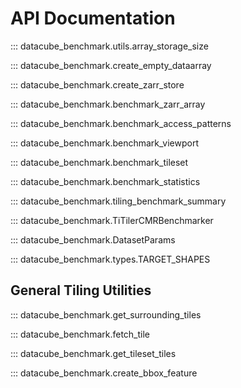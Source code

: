 # API Documentation

::: datacube_benchmark.utils.array_storage_size

::: datacube_benchmark.create_empty_dataarray

::: datacube_benchmark.create_zarr_store

::: datacube_benchmark.benchmark_zarr_array

::: datacube_benchmark.benchmark_access_patterns

::: datacube_benchmark.benchmark_viewport

::: datacube_benchmark.benchmark_tileset

::: datacube_benchmark.benchmark_statistics

::: datacube_benchmark.tiling_benchmark_summary

::: datacube_benchmark.TiTilerCMRBenchmarker

::: datacube_benchmark.DatasetParams

::: datacube_benchmark.types.TARGET_SHAPES

## General Tiling Utilities

::: datacube_benchmark.get_surrounding_tiles

::: datacube_benchmark.fetch_tile

::: datacube_benchmark.get_tileset_tiles

::: datacube_benchmark.create_bbox_feature